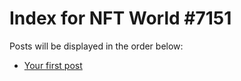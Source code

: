 # Index for NFT World #7151
Posts will be displayed in the order below:

- [Your first post](./001-first.md)

